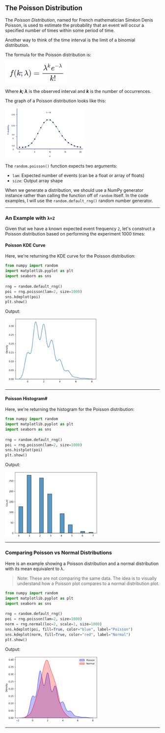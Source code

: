 ## The Poisson Distribution

The *Poisson Distribution*, named for French mathematician Siméon Denis
Poisson, is used to estimate the probability that an event will occur a
specified number of times within some period of time.

Another way to think of the time interval is the limit of a binomial 
distribution.

The formula for the Poisson distribution is:

<img src="../images/poisson_formula.png" style="width:200px">

Where ***k; λ*** is the observed interval and ***k*** is the number of
occurrences.

The graph of a Poisson distribution looks like this:

<img src="../images/poisson_dist.png" style="width:260px">

The `random.poisson()` function expects two arguments:

* `lam`: Expected number of events (can be a float or array of floats)
* `size`: Output array shape

When we generate a distribution, we should use a NumPy generator instance
rather than calling the function off of `random` itself. In the code
examples, I will use the `random.default_rng()` random number generator.

---

### An Example with `λ=2`

Given that we have a known expected event frequency `2`, let's construct a
Poisson distribution based on performing the experiment 1000 times:

#### Poisson KDE Curve

Here, we're returning the KDE curve for the Poisson distribution:

```python
from numpy import random
import matplotlib.pyplot as plt
import seaborn as sns

rng = random.default_rng()
poi = rng.poisson(lam=2, size=1000)
sns.kdeplot(poi)
plt.show()
```

Output:

<img src="../images/poisson_kde.png" style="width:300px">

---

#### Poisson Histogram#

Here, we're returning the histogram for the Poisson distribution:

```python
from numpy import random
import matplotlib.pyplot as plt
import seaborn as sns

rng = random.default_rng()
poi = rng.poisson(lam=2, size=1000)
sns.histplot(poi)
plt.show()
```

Output:

<img src="../images/poisson_hist.png" style="width:300px">

---

### Comparing Poisson vs Normal Distributions

Here is an example showing a Poisson distribution and a normal 
distribution with its mean equivalent to λ.

> Note: These are not comparing the same data. The idea is to visually
> understand how a Poisson plot compares to a normal distribution plot.

```python
from numpy import random
import matplotlib.pyplot as plt
import seaborn as sns

rng = random.default_rng()
poi = rng.poisson(lam=2, size=1000)
norm = rng.normal(loc=2, scale=1, size=1000)
sns.kdeplot(poi, fill=True, color="blue", label="Poisson")
sns.kdeplot(norm, fill=True, color="red", label="Normal")
plt.show()
```

Output:

<img src="../images/poisson_compare.png" style="width:300px">

---
